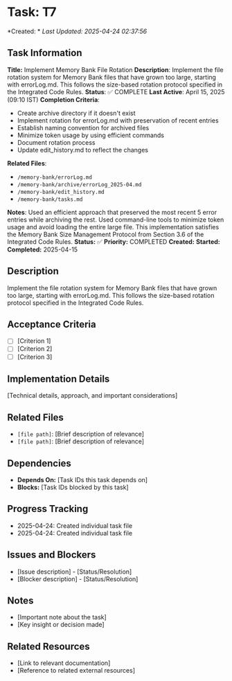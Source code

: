 # Task: T7
*Created: *
*Last Updated: 2025-04-24 02:37:56*

## Task Information
**Title:** Implement Memory Bank File Rotation
**Description**: Implement the file rotation system for Memory Bank files that have grown too large, starting with errorLog.md. This follows the size-based rotation protocol specified in the Integrated Code Rules.
**Status**: ✅ COMPLETE
**Last Active**: April 15, 2025 (09:10 IST)
**Completion Criteria**:
- Create archive directory if it doesn't exist
- Implement rotation for errorLog.md with preservation of recent entries
- Establish naming convention for archived files
- Minimize token usage by using efficient commands
- Document rotation process
- Update edit_history.md to reflect the changes

**Related Files**:
- `/memory-bank/errorLog.md`
- `/memory-bank/archive/errorLog_2025-04.md`
- `/memory-bank/edit_history.md`
- `/memory-bank/tasks.md`

**Notes**:
Used an efficient approach that preserved the most recent 5 error entries while archiving the rest. Used command-line tools to minimize token usage and avoid loading the entire large file. This implementation satisfies the Memory Bank Size Management Protocol from Section 3.6 of the Integrated Code Rules.
**Status:** ✅
**Priority:** COMPLETED
**Created:** 
**Started:** 
**Completed:** 2025-04-15

## Description
Implement the file rotation system for Memory Bank files that have grown too large, starting with errorLog.md. This follows the size-based rotation protocol specified in the Integrated Code Rules.

## Acceptance Criteria
- [ ] [Criterion 1]
- [ ] [Criterion 2]
- [ ] [Criterion 3]

## Implementation Details
[Technical details, approach, and important considerations]

## Related Files
- `[file path]`: [Brief description of relevance]
- `[file path]`: [Brief description of relevance]

## Dependencies
- **Depends On:** [Task IDs this task depends on]
- **Blocks:** [Task IDs blocked by this task]

## Progress Tracking
- 2025-04-24: Created individual task file
- 2025-04-24: Created individual task file

## Issues and Blockers
- [Issue description] - [Status/Resolution]
- [Blocker description] - [Status/Resolution]

## Notes
- [Important note about the task]
- [Key insight or decision made]

## Related Resources
- [Link to relevant documentation]
- [Reference to related external resources]